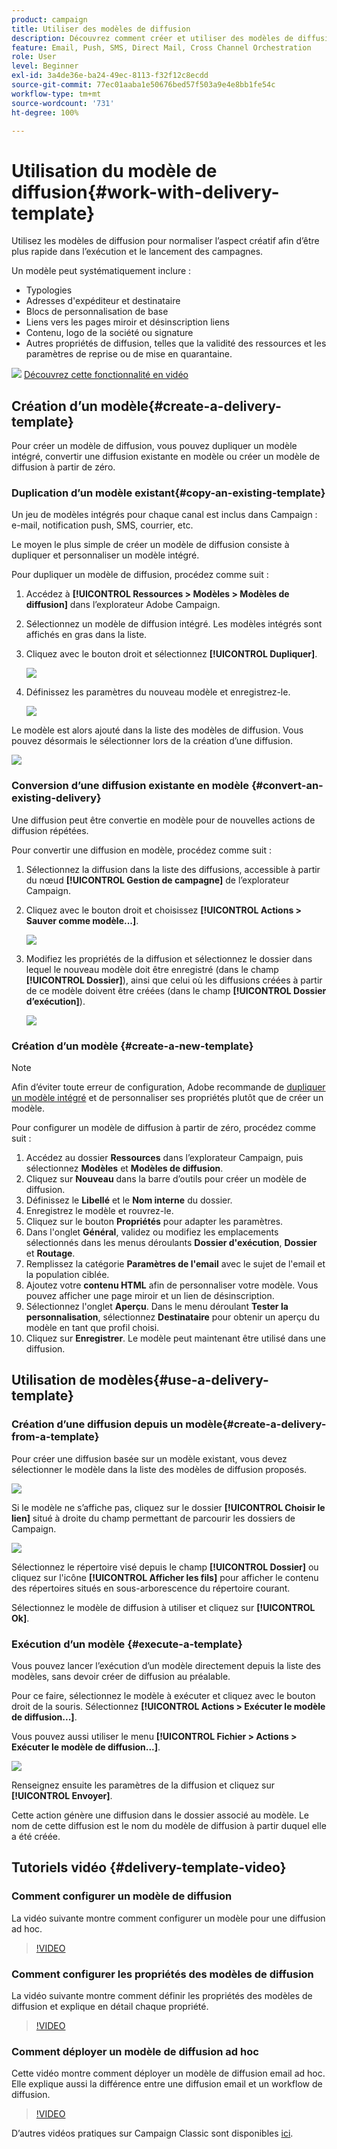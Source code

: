 ```yaml
---
product: campaign
title: Utiliser des modèles de diffusion
description: Découvrez comment créer et utiliser des modèles de diffusion dans Campaign.
feature: Email, Push, SMS, Direct Mail, Cross Channel Orchestration
role: User
level: Beginner
exl-id: 3a4de36e-ba24-49ec-8113-f32f12c8ecdd
source-git-commit: 77ec01aaba1e50676bed57f503a9e4e8bb1fe54c
workflow-type: tm+mt
source-wordcount: '731'
ht-degree: 100%

---
```


# Utilisation du modèle de diffusion{#work-with-delivery-template}

Utilisez les modèles de diffusion pour normaliser l’aspect créatif afin d’être plus rapide dans l’exécution et le lancement des campagnes.

Un modèle peut systématiquement inclure :

* Typologies
* Adresses d&#39;expéditeur et destinataire
* Blocs de personnalisation de base
* Liens vers les pages miroir et désinscription liens
* Contenu, logo de la société ou signature
* Autres propriétés de diffusion, telles que la validité des ressources et les paramètres de reprise ou de mise en quarantaine.

![](assets/do-not-localize/how-to-video.png) [Découvrez cette fonctionnalité en vidéo](#delivery-template-video)


## Création d’un modèle{#create-a-delivery-template}

Pour créer un modèle de diffusion, vous pouvez dupliquer un modèle intégré, convertir une diffusion existante en modèle ou créer un modèle de diffusion à partir de zéro.

### Duplication d’un modèle existant{#copy-an-existing-template}

Un jeu de modèles intégrés pour chaque canal est inclus dans Campaign : e-mail, notification push, SMS, courrier, etc.

Le moyen le plus simple de créer un modèle de diffusion consiste à dupliquer et personnaliser un modèle intégré.

Pour dupliquer un modèle de diffusion, procédez comme suit :

1. Accédez à **[!UICONTROL Ressources > Modèles > Modèles de diffusion]** dans l’explorateur Adobe Campaign.
1. Sélectionnez un modèle de diffusion intégré. Les modèles intégrés sont affichés en gras dans la liste.
1. Cliquez avec le bouton droit et sélectionnez **[!UICONTROL Dupliquer]**.

   ![](assets/duplicate-built-in-template.png)

1. Définissez les paramètres du nouveau modèle et enregistrez-le.

   ![](assets/delivery-template-new.png)

Le modèle est alors ajouté dans la liste des modèles de diffusion. Vous pouvez désormais le sélectionner lors de la création d’une diffusion.

![](assets/select-the-new-template.png)

### Conversion d’une diffusion existante en modèle {#convert-an-existing-delivery}

Une diffusion peut être convertie en modèle pour de nouvelles actions de diffusion répétées.

Pour convertir une diffusion en modèle, procédez comme suit :

1. Sélectionnez la diffusion dans la liste des diffusions, accessible à partir du nœud **[!UICONTROL Gestion de campagne]** de l’explorateur Campaign.

1. Cliquez avec le bouton droit et choisissez **[!UICONTROL Actions > Sauver comme modèle...]**.

   ![](assets/save-as-template.png)

1. Modifiez les propriétés de la diffusion et sélectionnez le dossier dans lequel le nouveau modèle doit être enregistré (dans le champ **[!UICONTROL Dossier]**), ainsi que celui où les diffusions créées à partir de ce modèle doivent être créées (dans le champ **[!UICONTROL Dossier d’exécution]**).

   ![](assets/template-select-folders.png)

### Création d’un modèle {#create-a-new-template}

>[!NOTE]
>
>Afin d’éviter toute erreur de configuration, Adobe recommande de [dupliquer un modèle intégré](#copy-an-existing-template) et de personnaliser ses propriétés plutôt que de créer un modèle.

Pour configurer un modèle de diffusion à partir de zéro, procédez comme suit :

1. Accédez au dossier **Ressources** dans l’explorateur Campaign, puis sélectionnez **Modèles** et **Modèles de diffusion**.
1. Cliquez sur **Nouveau** dans la barre d’outils pour créer un modèle de diffusion.
1. Définissez le **Libellé** et le **Nom interne** du dossier.
1. Enregistrez le modèle et rouvrez-le.
1. Cliquez sur le bouton **Propriétés** pour adapter les paramètres.
1. Dans l&#39;onglet **Général**, validez ou modifiez les emplacements sélectionnés dans les menus déroulants **Dossier d&#39;exécution**, **Dossier** et **Routage**.
1. Remplissez la catégorie **Paramètres de l&#39;email** avec le sujet de l&#39;email et la population ciblée.
1. Ajoutez votre **contenu HTML** afin de personnaliser votre modèle. Vous pouvez afficher une page miroir et un lien de désinscription.
1. Sélectionnez l&#39;onglet **Aperçu**. Dans le menu déroulant **Tester la personnalisation**, sélectionnez **Destinataire** pour obtenir un aperçu du modèle en tant que profil choisi.
1. Cliquez sur **Enregistrer**. Le modèle peut maintenant être utilisé dans une diffusion.


## Utilisation de modèles{#use-a-delivery-template}

### Création d’une diffusion depuis un modèle{#create-a-delivery-from-a-template}

Pour créer une diffusion basée sur un modèle existant, vous devez sélectionner le modèle dans la liste des modèles de diffusion proposés.

![](assets/select-the-new-template.png)

Si le modèle ne s’affiche pas, cliquez sur le dossier **[!UICONTROL Choisir le lien]** situé à droite du champ permettant de parcourir les dossiers de Campaign.

![](assets/browse-templates.png)

Sélectionnez le répertoire visé depuis le champ **[!UICONTROL Dossier]** ou cliquez sur l&#39;icône **[!UICONTROL Afficher les fils]** pour afficher le contenu des répertoires situés en sous-arborescence du répertoire courant.

Sélectionnez le modèle de diffusion à utiliser et cliquez sur **[!UICONTROL Ok]**.

### Exécution d’un modèle {#execute-a-template}

Vous pouvez lancer l’exécution d’un modèle directement depuis la liste des modèles, sans devoir créer de diffusion au préalable.

Pour ce faire, sélectionnez le modèle à exécuter et cliquez avec le bouton droit de la souris. Sélectionnez **[!UICONTROL Actions > Exécuter le modèle de diffusion...]**.

Vous pouvez aussi utiliser le menu **[!UICONTROL Fichier > Actions > Exécuter le modèle de diffusion...]**.

![](assets/execute-delivery-template.png)

Renseignez ensuite les paramètres de la diffusion et cliquez sur **[!UICONTROL Envoyer]**.

Cette action génère une diffusion dans le dossier associé au modèle. Le nom de cette diffusion est le nom du modèle de diffusion à partir duquel elle a été créée.


## Tutoriels vidéo {#delivery-template-video}

### Comment configurer un modèle de diffusion

La vidéo suivante montre comment configurer un modèle pour une diffusion ad hoc.

>[!VIDEO](https://video.tv.adobe.com/v/342082?quality=12)

### Comment configurer les propriétés des modèles de diffusion

La vidéo suivante montre comment définir les propriétés des modèles de diffusion et explique en détail chaque propriété.

>[!VIDEO](https://video.tv.adobe.com/v/338969?quality=12)

### Comment déployer un modèle de diffusion ad hoc

Cette vidéo montre comment déployer un modèle de diffusion email ad hoc. Elle explique aussi la différence entre une diffusion email et un workflow de diffusion.

>[!VIDEO](https://video.tv.adobe.com/v/338965?quality=12)

D’autres vidéos pratiques sur Campaign Classic sont disponibles [ici](https://experienceleague.adobe.com/docs/campaign-classic-learn/tutorials/overview.html?lang=fr).
